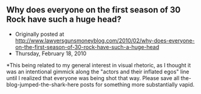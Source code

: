 ## Why does everyone on the first season of 30 Rock have such a huge head?

 * Originally posted at http://www.lawyersgunsmoneyblog.com/2010/02/why-does-everyone-on-the-first-season-of-30-rock-have-such-a-huge-head
 * Thursday, February 18, 2010

\*This being related to my general interest in visual rhetoric, as I thought it was an intentional gimmick along the "actors and their inflated egos" line until I realized that everyone was being shot that way.  Please save all the-blog-jumped-the-shark-here posts for something more substantially vapid.